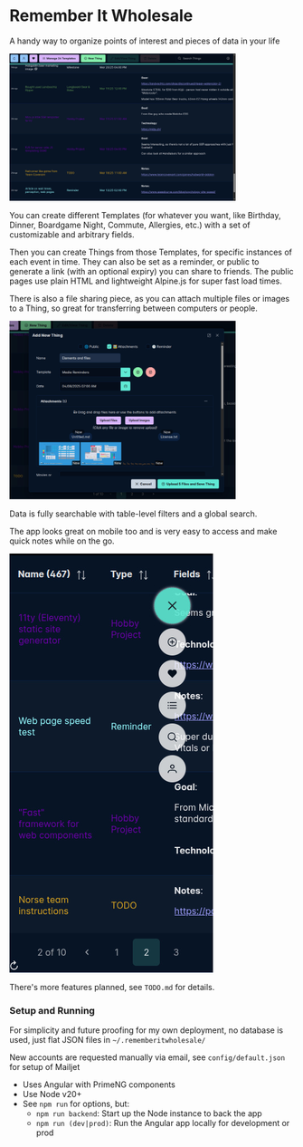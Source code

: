 # Remember It Wholesale

A handy way to organize points of interest and pieces of data in your life

<a href="./src/assets/images/screenshot-main.jpg" target="_blank"><img style="width: 400px;" src="./src/assets/images/screenshot-main.jpg"/></a>

You can create different Templates (for whatever you want, like Birthday, Dinner, Boardgame Night, Commute, Allergies, etc.) with a set of customizable and arbitrary fields.

Then you can create Things from those Templates, for specific instances of each event in time. They can also be set as a reminder, or public to generate a link (with an optional expiry) you can share to friends. The public pages use plain HTML and lightweight Alpine.js for super fast load times.

There is also a file sharing piece, as you can attach multiple files or images to a Thing, so great for transferring between computers or people.

<a href="./src/assets/images/screenshot-dialog.jpg" target="_blank"><img style="width: 400px;" src="./src/assets/images/screenshot-dialog.jpg"/></a>

Data is fully searchable with table-level filters and a global search.

The app looks great on mobile too and is very easy to access and make quick notes while on the go.

<a href="./src/assets/images/screenshot-mobile.jpg" target="_blank"><img src="./src/assets/images/screenshot-mobile.jpg"/></a>

There's more features planned, see `TODO.md` for details.

### Setup and Running

For simplicity and future proofing for my own deployment, no database is used, just flat JSON files in `~/.rememberitwholesale/`

New accounts are requested manually via email, see `config/default.json` for setup of Mailjet

- Uses Angular with PrimeNG components
- Use Node v20+
- See `npm run` for options, but:
  - `npm run backend`: Start up the Node instance to back the app
  - `npm run (dev|prod)`: Run the Angular app locally for development or prod
